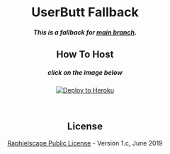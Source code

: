 <h1 align="center">UserButt Fallback</h1>
<h5 align="center">This is a fallback for <a href="https://github.com/keselekpermen69/userbutt/tree/sql-extended">main branch</a>.
<h2 align="center">How To Host</h2>
<h5 align="center">click on the image below</h5>
<p align="center"><a href="https://heroku.com/deploy?template=https://github.com/keselekpermen69/userbutt/tree/fallback"> <img src="https://camo.githubusercontent.com/83b0e95b38892b49184e07ad572c94c8038323fb/68747470733a2f2f7777772e6865726f6b7563646e2e636f6d2f6465706c6f792f627574746f6e2e737667" alt="Deploy to Heroku" /></a></p>
<p align="center">&nbsp;</p>
<h2 align="center">License</h2>
<p align="center"><a href="https://github.com/keselekpermen69/UserButt/blob/sql-extended/LICENSE">Raphielscape Public License</a> - Version 1.c, June 2019</p>
